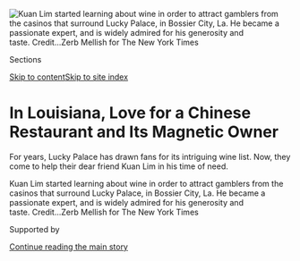 <div id="app">

<div>

<div>

<div>

</div>

<div data-aria-hidden="false">

<div id="site-content" data-role="main">

<div>

<div class="css-1aor85t" style="opacity:0.000000001;z-index:-1;visibility:hidden">

<div class="css-1hqnpie">

<div class="css-epjblv">

<span class="css-17xtcya">[Food](/section/food)</span><span class="css-x15j1o">|</span><span class="css-fwqvlz">In
Louisiana, Love for a Chinese Restaurant and Its Magnetic
Owner</span>

</div>

<div class="css-k008qs">

<div class="css-1iwv8en">

<span class="css-18z7m18"></span>

<div>

</div>

</div>

<span class="css-1n6z4y">https://nyti.ms/3lNN1R8</span>

<div class="css-1705lsu">

<div class="css-4xjgmj">

<div class="css-4skfbu" data-role="toolbar" data-aria-label="Social Media Share buttons, Save button, and Comments Panel with current comment count" data-testid="share-tools">

  - 
  - 
  - 
  - 
    
    <div class="css-6n7j50">
    
    </div>

  - 
  - 

</div>

</div>

</div>

</div>

</div>

</div>

<div class="css-11qgg8s">

</div>

<div id="fullBleedHeaderContent">

<div class="css-n4ws9g">

![<span class="css-16f3y1r e13ogyst0" data-aria-hidden="true">Kuan Lim
started learning about wine in order to attract gamblers from the
casinos that surround Lucky Palace, in Bossier City, La. He became a
passionate expert, and is widely admired for his generosity and
taste. </span><span class="css-cnj6d5 e1z0qqy90" itemprop="copyrightHolder"><span class="css-1ly73wi e1tej78p0">Credit...</span><span><span>Zerb
Mellish for The New York
Times</span></span></span>](https://static01.graylady3jvrrxbe.onion/images/2020/09/09/dining/04lucky-palace8/04lucky-palace8-articleLarge.jpg?quality=75&auto=webp&disable=upscale)

</div>

<div class="css-3z92zw">

<div class="css-6cn7ki">

<div class="NYTAppHideMasthead css-1bcu9v6 e1suatyy0">

<div class="section css-1o1qe8k e1suatyy2">

<div class="css-cu5p7t er09x8g0">

<div class="css-6n7j50">

</div>

<span class="css-1dv1kvn">Sections</span>

[Skip to content](#site-content)[Skip to site index](#site-index)

</div>

<div class="css-10698na e1huz5gh0">

</div>

</div>

</div>

<div class="css-1sojcmr ehdk2mb0">

# In Louisiana, Love for a Chinese Restaurant and Its Magnetic Owner

</div>

For years, Lucky Palace has drawn fans for its intriguing wine list.
Now, they come to help their dear friend Kuan Lim in his time of need.

</div>

</div>

<div class="css-nwzfg5 e1gnum310">

<span class="css-1f9pvn2 dining">Kuan Lim started learning about wine in
order to attract gamblers from the casinos that surround Lucky Palace,
in Bossier City, La. He became a passionate expert, and is widely
admired for his generosity and
taste. </span><span class="css-cnj6d5 e1z0qqy90" itemprop="copyrightHolder"><span class="css-1ly73wi e1tej78p0">Credit...</span><span><span>Zerb
Mellish for The New York Times</span></span></span>

</div>

<div id="sponsor-wrapper" class="css-1hyfx7x">

<div id="sponsor-slug" class="css-19vbshk">

Supported by

</div>

[Continue reading the main
story](#after-sponsor)

<div id="sponsor" class="ad sponsor-wrapper" style="text-align:center;height:100%;display:block">

</div>

<div id="after-sponsor">

</div>

</div>

<div class="css-1wx1auc e1gnum311">

<div class="css-18e8msd">

<div class="css-vp77d3 epjyd6m0">

<div class="css-1baulvz">

By [<span class="css-1baulvz last-byline" itemprop="name">Brett
Anderson</span>](https://www.nytimes3xbfgragh.onion/by/brett-anderson)

</div>

</div>

  - Sept. 4,
    2020

  - 
    
    <div class="css-4xjgmj">
    
    <div class="css-d8bdto" data-role="toolbar" data-aria-label="Social Media Share buttons, Save button, and Comments Panel with current comment count" data-testid="share-tools">
    
      - 
      - 
      - 
      - 
        
        <div class="css-6n7j50">
        
        </div>
    
      - 
      - 
    
    </div>
    
    </div>

</div>

</div>

</div>

<div class="section meteredContent css-1r7ky0e" name="articleBody" itemprop="articleBody">

<div class="css-1fanzo5 StoryBodyCompanionColumn">

<div class="css-53u6y8">

BOSSIER CITY, La. — In late August, Kuan Lim rolled his wheelchair up to
a table set for 12 at [Lucky Palace](https://lucky-palace.com), the
restaurant he operates inside a budget-priced motel in northwest
Louisiana. Mr. Lim is battling cancer — he lost the bottom half of his
right leg to the disease — and hadn’t been to the restaurant since a
Chinese New Year celebration in January.

Lucky Palace is treasured in Bossier City and neighboring Shreveport for
its menu of traditional and modern Chinese dishes, and for an
adventurous [wine
list](https://lucky-palace.com/wine-list-by-the-bottle/) that has made
it a [cult favorite of
oenophiles](https://gardenandgun.com/articles/lucky-palace-louisiana-gem/)
from New Orleans to California to France.

The restaurant’s fans are intensely loyal, particularly to Mr. Lim. The
network of people who have cared for him during his illness — providing
food, companionship and rides to medical appointments — is made up
entirely of Lucky Palace employees and friends he has made through the
restaurant.

Chris Jay, a [food-and-wine writer](https://stuffedandbusted.com/) in
Shreveport and a Lucky Palace regular, said the pandemic has only
strengthened the connection locals feel to the restaurant and its owner,
whom intimates call simply “Lim.”

</div>

</div>

<div class="css-1fanzo5 StoryBodyCompanionColumn">

<div class="css-53u6y8">

“When I see a friend, they always say, ‘How’s Lim?’” Mr. Jay said.

Mr. Lim, 55, was a warm and gregarious fixture at Lucky Palace from the
day it opened, in 1997, until his osteosarcoma was diagnosed in 2016.
This year, the impulse to show him physical affection has set up a
potentially dangerous dynamic: In March, he began a new round of
chemotherapy treatments, which compromise his immunity, just as the
coronavirus started spreading through Louisiana.

All of this is why Mr. Lim’s emergence from isolation for a special,
socially distanced dinner in August, a day before Hurricane Laura made
landfall on Louisiana’s Gulf Coast, was a closely guarded secret. Holly
Lim, Lucky Palace’s manager, is not related to Mr. Lim, but she
considers herself his protector. She hung a dark sheet near the entrance
to keep his table, in the restaurant’s bar, hidden from customers.

“If they see him, they’ll want to kiss on him,” said Ms. Lim, 56. “I
don’t want to hurt anybody’s feelings, but I will.”

</div>

</div>

<div class="css-79elbk" data-testid="photoviewer-wrapper">

<div class="css-z3e15g" data-testid="photoviewer-wrapper-hidden">

</div>

<div class="css-1a48zt4 ehw59r15" data-testid="photoviewer-children">

![<span class="css-16f3y1r e13ogyst0" data-aria-hidden="true">A special
table was set, out of view from regular customers, for Mr. Lim’s first
meal at Lucky Palace since the beginning of the
pandemic. </span><span class="css-cnj6d5 e1z0qqy90" itemprop="copyrightHolder"><span class="css-1ly73wi e1tej78p0">Credit...</span><span>Zerb
Mellish for The New York
Times</span></span>](https://static01.graylady3jvrrxbe.onion/images/2020/09/04/dining/04lucky-palace2/04lucky-palace2-articleLarge.jpg?quality=75&auto=webp&disable=upscale)

</div>

</div>

<div class="css-1fanzo5 StoryBodyCompanionColumn">

<div class="css-53u6y8">

The friends invited to the dinner were all longtime regulars grateful
for the opportunity to “share Lim” and “enjoy Lim.” Those were phrases
bandied about as pre-dinner Champagne was poured from a magnum of
Ruinart Brut Rosé, a gift from one of the guests, Dr. Philip Isherwood,
a local physician.

</div>

</div>

<div class="css-1fanzo5 StoryBodyCompanionColumn">

<div class="css-53u6y8">

“I love Champagne,” Mr. Lim said before the meal, “and also pinot noir
and Bordeaux and all of it.”

Mr. Lim remains engaged with his restaurant’s wine service, from a
distance. Customers text him for wine-pairing advice “all the time,” he
said. In January, he wrote a mission statement for his staff, detailing
the wines he wanted to emphasize with diners in 2020, including wine
from the Jura region of France, German riesling and cru Beaujolais, all
of which he believes offer good value and complement Lucky Palace’s
food.

Joe Davis, the winemaker at [Arcadian
Winer](http://www.princeofpinot.com/winery/300/)y in Santa Barbara
County, Calif., said Mr. Lim’s unbridled enthusiasm is unique. “Lim is
generous to a fault. He’ll open up anything for you to try,” he said.
“He’s going to convince you one way or another to love wine as much as
he does.”

Fine wine was not on Mr. Lim’s mind when he and his wife, Evelyn, opened
Lucky Palace 23 years ago. They had met in the 1980s as students at
Southern Illinois University. He was born in Batu Pahat, a town in
Peninsular Malaysia; she is from Taiwan.

The couple were en route to San Antonio to look at a restaurant to buy
when they stopped in Shreveport. They decided instead to open their
Chinese-American restaurant in a Ramada Inn in Bossier City.

For the first few years, Mr. Lim woke at 4 a.m. to cook for the
breakfast buffet. He was also the delivery driver. “I went to the gas
station and bought a map, and just started driving,” he said. “The first
delivery took me two hours, so I comped the meal.”

Lucky Palace’s evolution — it no longer serves breakfast or a buffet —
began about a year after it opened, when an employee from one of the
nearby casinos advised Mr. Lim to carry more expensive wines to sell to
money-flush gamblers.

“I said, ‘What do you mean? I have a white zin and a few other things,’”
Mr. Lim recalled. His favorite wine at the time, he said, was Blue Nun.

</div>

</div>

<div class="css-1fanzo5 StoryBodyCompanionColumn">

<div class="css-53u6y8">

He embarked on a self-education in wine that coincided with a gradual
transformation of Lucky Palace’s menu. The restaurant’s original head
chef, James Cheng, was from Taipei, Taiwan, and he was assisted by Mr.
Lim’s mother-in-law, Chun Ling Fei, and brother-in-law, Teck Ong.
Gerardo Orta Marcial, who is from San Luis Potosí, Mexico, has headed
the kitchen for the past 15
years.

</div>

</div>

<div class="css-79elbk" data-testid="photoviewer-wrapper">

<div class="css-z3e15g" data-testid="photoviewer-wrapper-hidden">

</div>

<div class="css-1a48zt4 ehw59r15" data-testid="photoviewer-children">

<div class="css-1xdhyk6 erfvjey0">

<span class="css-1ly73wi e1tej78p0">Image</span>

<div class="css-zjzyr8">

<div data-testid="lazyimage-container" style="height:257.77777777777777px">

</div>

</div>

</div>

<span class="css-16f3y1r e13ogyst0" data-aria-hidden="true">Lucky
Palace’s kitchen staff: from left, Herminio Bravo; Gerardo Orta
Marcial, the restaurant’s longtime head chef; Orlando Parras; and
Alberto Orta Marcial, the sous-chef (and Gerardo’s
brother).</span><span class="css-cnj6d5 e1z0qqy90" itemprop="copyrightHolder"><span class="css-1ly73wi e1tej78p0">Credit...</span><span>Zerb
Mellish for The New York
Times</span></span>

</div>

</div>

<div class="css-a7yk8a e73j0it0">

<div class="css-1xdhyk6 erfvjey0">

<span class="css-1ly73wi e1tej78p0">Image</span>

<div class="css-zjzyr8">

<div data-testid="lazyimage-container" style="height:580.6444444444445px">

</div>

</div>

</div>

<span class="css-16f3y1r e13ogyst0" data-aria-hidden="true">Duck on
scallion pancake is Lucky Palace’s answer to Peking
duck.</span><span class="css-cnj6d5 e1z0qqy90" itemprop="copyrightHolder"><span class="css-1ly73wi e1tej78p0">Credit...</span><span>Zerb
Mellish for The New York
Times</span></span>

<div class="css-1xdhyk6 erfvjey0">

<span class="css-1ly73wi e1tej78p0">Image</span>

<div class="css-zjzyr8">

<div data-testid="lazyimage-container" style="height:580.6444444444445px">

</div>

</div>

</div>

<span class="css-16f3y1r e13ogyst0" data-aria-hidden="true">Holly Lim is
Lucky Palace’s general manager. She is not related to Mr. Lim, but they
regard each other as
family.</span><span class="css-cnj6d5 e1z0qqy90" itemprop="copyrightHolder"><span class="css-1ly73wi e1tej78p0">Credit...</span><span>Zerb
Mellish for The New York
Times</span></span>

</div>

<div class="css-79elbk" data-testid="photoviewer-wrapper">

<div class="css-z3e15g" data-testid="photoviewer-wrapper-hidden">

</div>

<div class="css-1a48zt4 ehw59r15" data-testid="photoviewer-children">

<div class="css-1xdhyk6 erfvjey0">

<span class="css-1ly73wi e1tej78p0">Image</span>

<div class="css-zjzyr8">

<div data-testid="lazyimage-container" style="height:257.77777777777777px">

</div>

</div>

</div>

<span class="css-16f3y1r e13ogyst0" data-aria-hidden="true">McKinley
LaVonne Pippenger, Ms. Lim’s granddaughter, has been “raised in the
restaurant,” Ms. Lim said. She calls Mr. Lim
“uncle.”</span><span class="css-cnj6d5 e1z0qqy90" itemprop="copyrightHolder"><span class="css-1ly73wi e1tej78p0">Credit...</span><span>Zerb
Mellish for The New York Times</span></span>

</div>

</div>

<div class="css-1fanzo5 StoryBodyCompanionColumn">

<div class="css-53u6y8">

David Bridges, a Shreveport chef, remembers being attracted to the
restaurant in the early 2000s by word on the street. “I heard he had
some dishes you didn’t see around here, like shark fin, which wasn’t so
frowned upon back then, and jellyfish salad,” he said.

Mr. Bridges and Mr. Lim became close friends, and developed a routine:
They would spend the week reading about new wines, and then pick bottles
to taste during Sunday-night dinners at Lucky Palace. The dinners grew
larger, drawing in local wine enthusiasts and creating others, as Mr.
Lim fine-tuned his palate.

Mr. Bridges, 48, recalls a blind tasting of chardonnay with Mr. Lim.
“Right off the bat he says, ‘I think this is from volcanic stone,’”
Mr. Bridges said. “I do some research and realize he’s exactly right. At
that point I was like, ‘Lim, you’ve surpassed me.’”

</div>

</div>

<div class="css-1fanzo5 StoryBodyCompanionColumn">

<div class="css-53u6y8">

As Lucky Palace went more upscale, the motel that houses it went in the
other direction. Rooms at what is now called the Bossier Inn & Suites go
for $195 a week. The motel’s disheveled appearance — coupled with its
location, hours away from the South’s established culinary capitals — is
so discordant with Lucky Palace’s ambitions that the disconnect is part
of the restaurant’s legend.

Brent Sloan, the owner and vintner of [Rapport
Wines](https://rapportwines.com/), in Napa Valley, visited Lucky Palace
for the first time last year. “My Uber driver was like, ‘I’m going to
warn you, you’re going to think I’m taking you to a sketchy place,’” Mr.
Sloan said.

He left as impressed with Mr. Lim as he was with Lucky Palace’s
idiosyncratic wine list. It includes about 300 selections from a
collection of roughly 1,200 bottles stored in racks that line the dining
rooms, as well as in a closet near the cash register. Mr. Sloan pointed
to bottles of Chateau Musar, from Lebanon, and some aged chenin blancs
from the Loire Valley, as representative of Mr. Lim’s taste.

“You can see his personality in the wines he serves,” said Mr. Sloan,
48. “This guy isn’t buying off some guide.”

Chris Hunter, 61, a longtime wine wholesaler in New Orleans, said: “Lim
is happy to turn people on to wine that they can afford, and that isn’t
that highly rated. He’s an old-style host and restaurateur who has an
ability to treat everybody like they’re the only people he’s talking
to.”

Lucky Palace is not the secret it used to be. The British wine writer
[Clive Coates](http://www.clive-coates.com/) has been co-host of several
wine dinners at Lucky Palace. Ms. Lim said she has seen an increase in
tourist traffic since the restaurant was featured in an
[episode](https://www.shreveporttimes.com/story/money/business/2018/09/14/sec-network-feature-shreveport-bossier-restaurants/37807111/)
of the TV series “True South” in 2018. For the last three years, it has
been a
[semifinalist](https://www.shreveporttimes.com/story/entertainment/dining/2020/02/27/lucky-palace-bossier-city-makes-james-beard-awards-semifinals/4883334002/)
for the James Beard Foundation’s Outstanding Wine Program award.

</div>

</div>

<div class="css-79elbk" data-testid="photoviewer-wrapper">

<div class="css-z3e15g" data-testid="photoviewer-wrapper-hidden">

</div>

<div class="css-1a48zt4 ehw59r15" data-testid="photoviewer-children">

<div class="css-1xdhyk6 erfvjey0">

<span class="css-1ly73wi e1tej78p0">Image</span>

<div class="css-zjzyr8">

<div data-testid="lazyimage-container" style="height:580px">

</div>

</div>

</div>

<span class="css-16f3y1r e13ogyst0" data-aria-hidden="true">Lucky
Palace’s 1,200-bottle collection is spread out on racks that line the
dining rooms, and in this wine
closet.</span><span class="css-cnj6d5 e1z0qqy90" itemprop="copyrightHolder"><span class="css-1ly73wi e1tej78p0">Credit...</span><span>Zerb
Mellish for The New York Times</span></span>

</div>

</div>

<div class="css-1fanzo5 StoryBodyCompanionColumn">

<div class="css-53u6y8">

Kevin Hill, a geophysicist in the oil business and a Lucky Palace
regular, is among several friends who have urged Mr. Lim to take better
advantage of his renown by moving his restaurant to a more attractive
location. He even found a new space, and offered to buy it.

</div>

</div>

<div class="css-1fanzo5 StoryBodyCompanionColumn">

<div class="css-53u6y8">

“We were going to give it to him rent-free,” Mr. Hill said. “He said:
‘It’s Lucky Palace. I’ve been lucky here. I want to stay.’”

The dinner honoring Mr. Lim last month began with salt-and-pepper
cuttlefish, paired with Le Mesnil Blanc de Blancs, a moderately priced
nonvintage Champagne. “I always like to pair this with Champagne,” said
Mr. Lim, who sat at the head of the table.

The restaurant now seats only 60 diners, half of its normal capacity, in
keeping with state rules in the pandemic, and the bar is usually closed.

“I miss this,” said Lane Pittard, a local district judge, as he settled
in for dinner. “We miss seeing Lim here.”

Mr. Pittard and his wife, Adelise, have continued to eat at Lucky Palace
once a week during the pandemic, as they have for 20 years, even if only
for takeout. They regularly bring meals to Mr. Lim at his house.

“Lim loves soul food — black-eyed peas, cornbread, stuff like that,” Mr.
Pittard said.

Mr. Lim has lived alone since he and Evelyn divorced 10 years ago. She
and their son, Joshua, live in New York City. Ms. Lim, who had started
working at the restaurant in the mid-2000s, stepped in to take over
Evelyn’s management duties.

</div>

</div>

<div class="css-1fanzo5 StoryBodyCompanionColumn">

<div class="css-53u6y8">

“Lim’s ex-wife is my best friend,” she said. “Kind of weird, I know.”

The divorce was a difficult transition for both Mr. Lim and Lucky
Palace. He had to become an American citizen to keep the restaurant’s
liquor license, which was in Evelyn’s name.

Mr. Pittard helped cut through legal red tape. Karen Vanderkuy, a local
chef and restaurateur, drove Mr. Lim to New Orleans to complete the
paperwork. (During the pandemic, she brings him duck-truffle pâté, his
favorite dish from her restaurant, [the
Market](https://www.themarketshreveport.com/).)

Citizenship saved Lucky Palace, but didn’t change Mr. Lim, according to
the chef Mr. Bridges. “I told Lim, ‘There are two things you need to
learn how to do, now that you’re an American citizen: You need to learn
how to lie, and you need to put yourself first,’” he said. “As an
American, he’s a complete failure.”

Today, Ms. Lim anchors a staff of 14 — down just one from pre-Covid
levels — that is unusually close. Dexter Huewitt, 45, worked with Ms.
Lim at another restaurant before joining Lucky Palace’s staff 10 years
ago. He is also a minister.

“Dexter preached my father’s funeral and my brother’s funeral,” said Ms.
Lim, “and he assisted with my daughter’s funeral.”

The arrival of a signature dish, crisp-skinned duck breast served on a
scallion pancake, inspired a brief round of applause. It is Lucky
Palace’s answer to Peking duck. To go with it, Mr. Lim chose an
Arcadian Sleepy Hollow Vineyard pinot noir from 2001, a revered vintage
in California, after consulting with Mr. Davis, whom he called during
the meal to
thank.

</div>

</div>

<div class="css-79elbk" data-testid="photoviewer-wrapper">

<div class="css-z3e15g" data-testid="photoviewer-wrapper-hidden">

</div>

<div class="css-1a48zt4 ehw59r15" data-testid="photoviewer-children">

<div class="css-1xdhyk6 erfvjey0">

<span class="css-1ly73wi e1tej78p0">Image</span>

<div class="css-zjzyr8">

<div data-testid="lazyimage-container" style="height:483.33333333333326px">

</div>

</div>

</div>

<span class="css-16f3y1r e13ogyst0" data-aria-hidden="true">Mr. Lim in
the parking lot outside Lucky Palace, which is located inside the
Bossier Inn & Suites, a budget-priced motel. He lost his hair to cancer
treatments.</span><span class="css-cnj6d5 e1z0qqy90" itemprop="copyrightHolder"><span class="css-1ly73wi e1tej78p0">Credit...</span><span>Zerb
Mellish for The New York Times</span></span>

</div>

</div>

<div class="css-1fanzo5 StoryBodyCompanionColumn">

<div class="css-53u6y8">

Mr. Lim was not feeling his best. He had just regained his appetite the
day before, following his latest round of cancer treatments. It was only
the second time he had drunk wine since March. “I don’t taste as well as
I used to,” he said.

He still appeared to enjoy sharing some of his favorite bottles. He
opened a 1994 López de Heredia Viña Tondonia Gran Reserva to drink with
a flat-noodle osso buco, an off-the-menu special usually served in the
colder months. After dinner, he poured a bottle of [Jacques
Selosse](https://www.nytimes3xbfgragh.onion/2008/11/05/dining/05pour.html)
“Initial” Blanc de Blancs, “one of maybe nine bottles in the state of
Louisiana,” he said. Lucky Palace sells it for $246, a shade less than
the retail price.

“Lim charges way too little for wine,” said Barry Regula, 60, the
general manager of two local casinos, Margaritaville and Boomtown. The
annual benefit dinner that Mr. Regula co-founded three years ago to help
pay Mr. Lim’s medical bills is on hold this year because of the
coronavirus.

Uncertainty over when friends will be able to dine again with Mr. Lim at
Lucky Palace hung in the air. Mr. Lim said nobody in his family is
interested in taking over the business. But Ms. Lim has vowed to keep it
going should anything happen to its owner. “Lim is Lim, and I will make
sure that his memory is carried on,” she said.

His legacy was secured long ago. Mr. Jay, the writer, recalled saving up
his money as a younger man to educate himself on food and wine, inspired
by [Anthony
Bourdain](https://www.theringer.com/pop-culture/2020/7/14/21323748/anthony-bourdain-kitchen-confidential-book-20-year-anniversary).

“I grew up in a single-wide trailer in Sarepta, La.,” he said, choking
back tears. “I never felt that any of the food-and-drink people wanted
me around. That was the vibe everywhere, except for at Lucky Palace.”

Mr. Jay said he has already imagined its passing.

“I feel like it’s Shangri-La,” he said. “We’re all going to drive up one
day, and it will be gone. The hotel clerk will say, ‘There was never a
Chinese restaurant here.’”

</div>

</div>

<div>

</div>

<div class="css-1fanzo5 StoryBodyCompanionColumn">

<div class="css-53u6y8">

*Follow* [*NYT Food on Twitter*](https://twitter.com/nytfood) *and*
[*NYT Cooking on Instagram*](https://www.instagram.com/nytcooking/)*,*
[*Facebook*](https://www.facebookcorewwwi.onion/nytcooking/)*,*
[*YouTube*](https://www.youtube.com/nytcooking) *and*
[*Pinterest*](https://www.pinterest.com/nytcooking/)*.* [*Get regular
updates from NYT Cooking, with recipe suggestions, cooking tips and
shopping
advice*](https://www.nytimes3xbfgragh.onion/newsletters/cooking)*.*

</div>

</div>

</div>

<div>

</div>

<div>

</div>

<div>

</div>

<div>

<div id="bottom-wrapper" class="css-1ede5it">

<div id="bottom-slug" class="css-l9onyx">

Advertisement

</div>

[Continue reading the main
story](#after-bottom)

<div id="bottom" class="ad bottom-wrapper" style="text-align:center;height:100%;display:block;min-height:90px">

</div>

<div id="after-bottom">

</div>

</div>

</div>

</div>

</div>

## Site Index

<div>

</div>

## Site Information Navigation

  - [© <span>2020</span> <span>The New York Times
    Company</span>](https://help.nytimes3xbfgragh.onion/hc/en-us/articles/115014792127-Copyright-notice)

<!-- end list -->

  - [NYTCo](https://www.nytco.com/)
  - [Contact
    Us](https://help.nytimes3xbfgragh.onion/hc/en-us/articles/115015385887-Contact-Us)
  - [Work with us](https://www.nytco.com/careers/)
  - [Advertise](https://nytmediakit.com/)
  - [T Brand Studio](http://www.tbrandstudio.com/)
  - [Your Ad
    Choices](https://www.nytimes3xbfgragh.onion/privacy/cookie-policy#how-do-i-manage-trackers)
  - [Privacy](https://www.nytimes3xbfgragh.onion/privacy)
  - [Terms of
    Service](https://help.nytimes3xbfgragh.onion/hc/en-us/articles/115014893428-Terms-of-service)
  - [Terms of
    Sale](https://help.nytimes3xbfgragh.onion/hc/en-us/articles/115014893968-Terms-of-sale)
  - [Site
    Map](https://spiderbites.nytimes3xbfgragh.onion)
  - [Help](https://help.nytimes3xbfgragh.onion/hc/en-us)
  - [Subscriptions](https://www.nytimes3xbfgragh.onion/subscription?campaignId=37WXW)

</div>

</div>

</div>

</div>
